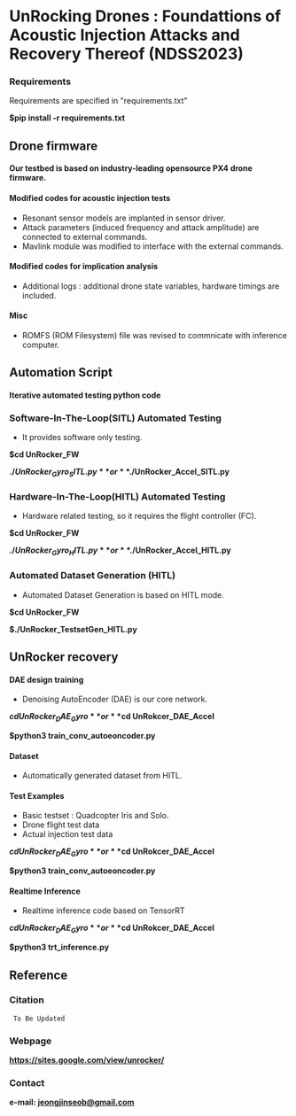 # UnRocking Drones : Foundattions of Acoustic Injection Attacks and Recovery Thereof (NDSS2023)

### Requirements 

Requirements are specified in "requirements.txt"

**$pip install -r requirements.txt**

## Drone firmware 
#### Our testbed is based on industry-leading opensource PX4 drone firmware. 
#### Modified codes for acoustic injection tests 
 - Resonant sensor models are implanted in sensor driver.
 - Attack parameters (induced frequency and attack amplitude) are connected to external commands.
 - Mavlink module was modified to interface with the external commands.
 
#### Modified codes for implication analysis 
 - Additional logs : additional drone state variables, hardware timings are included.

#### Misc 
 - ROMFS (ROM Filesystem) file was revised to commnicate with inference computer.

## Automation Script 

#### Iterative automated testing python code 

### Software-In-The-Loop(SITL) Automated Testing 

 - It provides software only testing.

**$cd UnRocker_FW**

**$./UnRocker_Gyro_SITL.py** or **$./UnRocker_Accel_SITL.py**

### Hardware-In-The-Loop(HITL) Automated Testing 
 - Hardware related testing, so it requires the flight controller (FC).

**$cd UnRocker_FW**

**$./UnRocker_Gyro_HITL.py** or **$./UnRocker_Accel_HITL.py**

### Automated Dataset Generation (HITL) 
 - Automated Dataset Generation is based on HITL mode.

**$cd UnRocker_FW**

**$./UnRocker_TestsetGen_HITL.py** 

## UnRocker recovery 
#### DAE design training 
 - Denoising AutoEncoder (DAE) is our core network.

**$cd UnRocker_DAE_Gyro** or **$cd UnRokcer_DAE_Accel**

**$python3 train_conv_autoeoncoder.py**

#### Dataset 
 - Automatically generated dataset from HITL.

#### Test Examples 
 - Basic testset : Quadcopter Iris and Solo.
 - Drone flight test data
 - Actual injection test data

**$cd UnRocker_DAE_Gyro** or **$cd  UnRokcer_DAE_Accel**

**$python3 train_conv_autoeoncoder.py**


#### Realtime Inference 
 - Realtime inference code based on TensorRT

**$cd UnRocker_DAE_Gyro** or **$cd UnRokcer_DAE_Accel**

**$python3 trt_inference.py**

## Reference
### Citation

```
 To Be Updated 
```
### Webpage
**https://sites.google.com/view/unrocker/**

### Contact
**e-mail: jeongjinseob@gmail.com**
